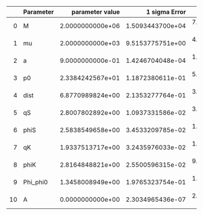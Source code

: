 |    | Parameter   |   parameter value |    1 sigma Error |   Relative Error |              SNR |
|---:|:------------|------------------:|-----------------:|-----------------:|-----------------:|
|  0 | M           |  2.0000000000e+06 | 1.5093443700e+04 | 7.5467218500e-03 | 6.1351882904e+01 |
|  1 | mu          |  2.0000000000e+03 | 9.5153775751e+00 | 4.7576887875e-03 | 6.1351882904e+01 |
|  2 | a           |  9.0000000000e-01 | 1.4246704048e-04 | 1.5829671165e-04 | 6.1351882904e+01 |
|  3 | p0          |  2.3384242567e+01 | 1.1872380611e-01 | 5.0770858099e-03 | 6.1351882904e+01 |
|  4 | dist        |  6.8770989824e+00 | 2.1353277764e-01 | 3.1049833394e-02 | 6.1351882904e+01 |
|  5 | qS          |  2.8007802892e+00 | 1.0937331586e-02 | 3.9051015989e-03 | 6.1351882904e+01 |
|  6 | phiS        |  2.5838549658e+00 | 3.4533209785e-02 | 1.3364995420e-02 | 6.1351882904e+01 |
|  7 | qK          |  1.9337513717e+00 | 3.2435976033e-02 | 1.6773602081e-02 | 6.1351882904e+01 |
|  8 | phiK        |  2.8164848821e+00 | 2.5500596315e-02 | 9.0540504858e-03 | 6.1351882904e+01 |
|  9 | Phi_phi0    |  1.3458008949e+00 | 1.9765323754e-01 | 1.4686662662e-01 | 6.1351882904e+01 |
| 10 | A           |  0.0000000000e+00 | 2.3034965436e-07 | 2.3034965436e-07 | 6.1351882904e+01 |